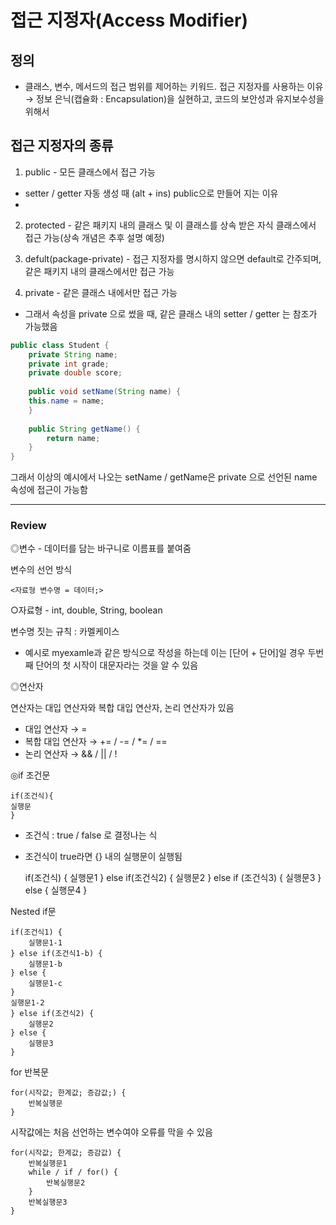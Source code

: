 # 접근 지정자(Access Modifier)

## 정의

- 클래스, 변수, 메서드의 접근 범위를 제어하는 키워드. 접근 지정자를 사용하는 이유 → 정보 은닉(캡슐화 : Encapsulation)을 실현하고, 코드의 보안성과 유지보수성을 위해서

## 접근 지정자의 종류
1. public - 모든 클래스에서 접근 가능
- setter / getter 자동 생성 때 (alt + ins) public으로 만들어 지는 이유
- 
2. protected - 같은 패키지 내의 클래스 및 이 클래스를 상속 받은 자식 클래스에서 접근 가능(상속 개념은 추후 설명 예정)

3. defult(package-private) - 접근 지정자를 명시하지 않으면 default로 간주되며, 같은 패키지 내의 클래스에서만 접근 가능

4. private - 같은 클래스 내에서만 접근 가능
- 그래서 속성을 private 으로 썼을 때, 같은 클래스 내의 setter / getter 는 참조가 가능했음


```java
public class Student {
    private String name;
    private int grade;
    private double score;
    
    public void setName(String name) {
    this.name = name;
    }
    
    public String getName() {
        return name;
    }
}

```
그래서 이상의 예시에서 나오는 setName / getName은 private 으로 선언된 name 속성에 접근이 가능함


-------------------------------

### Review

◎변수 - 데이터를 담는 바구니로 이름표를 붙여줌

변수의 선언 방식

    <자료형 변수명 = 데이터;>

○자료형 - int, double, String, boolean

변수명 짓는 규칙 : 카멜케이스
- 예시로 myexamle과 같은 방식으로 작성을 하는데 이는 [단어 + 단어]일 경우 두번째 단어의 첫 시작이 대문자라는 것을 알 수 있음

◎연산자

연산자는 대입 연산자와 복합 대입 연산자, 논리 연산자가 있음
- 대입 연산자 → =
- 복합 대입 연산자 → += / -= / *= / ==
- 논리 연산자 → && / || / !

◎if 조건문

    if(조건식){
    실행문
    }

- 조건식 : true / false 로 결정나는 식
- 조건식이 true라면 {} 내의 실행문이 실행됨

    if(조건식) {
        실행문1
    } else if(조건식2) {
        실행문2
    } else if (조건식3) {
        실행문3
    } else {
        실행문4
    }

Nested if문

    if(조건식1) {
        실행문1-1
    } else if(조건식1-b) {
        실행문1-b
    } else {
        실행문1-c
    }
    실행문1-2
    } else if(조건식2) {
        실행문2
    } else {
        실행문3
    }

for 반복문

    for(시작값; 한계값; 증감값;) {
        반복실행문
    }

시작값에는 처음 선언하는 변수여야 오류를 막을 수 있음

    for(시작값; 한계값; 증감값) {
        반복실행문1
        while / if / for() {
            반복실행문2
        }
        반복실행문3
    }